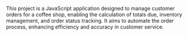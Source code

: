 This project is a JavaScript application designed to manage customer orders for a coffee shop, enabling the calculation of totals due, inventory management, and order status tracking. It aims to automate the order process, enhancing efficiency and accuracy in customer service.